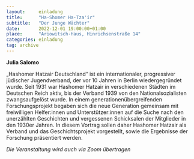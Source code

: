 ```yaml
---
layout:     einladung
title:      "Ha-Shomer Ha-Tza'ir"
subtitle:   "Der Junge Wächter"
date:       2022-12-01 19:00:00+01:00
place:      "Ariowitsch-Haus, Hinrichsenstraße 14"
categories: einladung
tag: archive
---
```


**Julia Salomo**

„Hashomer Hatzair Deutschland“ ist ein internationaler, progressiver jüdischer Jugendverband, der vor 10 Jahren in Berlin wiedergegründet wurde. Seit 1931 war Hashomer Hatzair in verschiedenen Städten im Deutschen Reich aktiv, bis der Verband 1939 von den Nationalsozialisten zwangsaufgelöst wurde. In einem generationenübergreifenden Forschungsprojekt begaben sich die neue Generation gemeinsam mit freiwilligen Helfer:innen und Unterstützer:innen auf die Suche nach den unerzählten Geschichten und vergessenen Schicksalen der Mitglieder in den 1930er Jahren. In diesem Vortrag sollen daher Hashomer Hatzair als Verband und das Geschichtsprojekt vorgestellt, sowie die Ergebnisse der Forschung präsentiert werden.

*Die Veranstaltung wird auch via Zoom übertragen*
